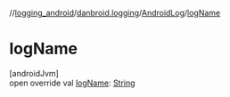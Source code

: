 //[logging_android](../../../index.md)/[danbroid.logging](../index.md)/[AndroidLog](index.md)/[logName](log-name.md)

# logName

[androidJvm]\
open override val [logName](log-name.md): [String](https://kotlinlang.org/api/latest/jvm/stdlib/kotlin/-string/index.html)
